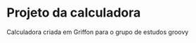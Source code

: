 Projeto da calculadora
======================

Calculadora criada em Griffon para o grupo de estudos groovy
